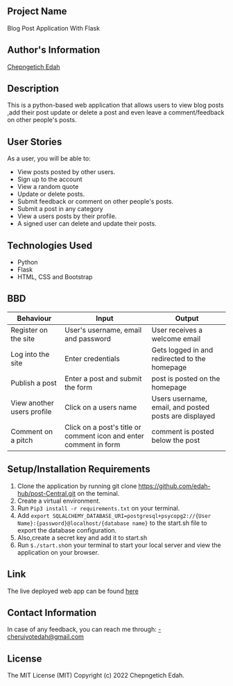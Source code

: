 ## Project Name

Blog Post Application With Flask

## Author's Information

<a href="https://github.com/edah-hub">Chepngetich Edah</a>

## Description

This is a python-based web application that allows users to view blog posts ,add their post update or delete a post and even leave a comment/feedback on other people's posts.

## User Stories

As a user, you will be able to:

  <ul>
  <li>View posts posted by other users.</li>
  <li>Sign up to the account</li>
  <li>View a random quote</li>
  <li>Update or delete posts. </li>
  <li>Submit feedback or comment on other people's posts.</li>
  <li>Submit a post in any category</li>
  <li>View a users posts by their profile.</li>
  <li>A signed user can delete and update their posts.</li>
  </ul>

## Technologies Used

<ul>
<li>Python</li>
<li>Flask</li>
<li>HTML, CSS and Bootstrap</li>

</ul>

## BBD

| Behaviour                  | Input                                                              | Output                                                  |
| -------------------------- | ------------------------------------------------------------------ | ------------------------------------------------------- |
| Register on the site       | User's username, email and password                                | User receives a welcome email                           |
| Log into the site          | Enter credentials                                                  | Gets logged in and redirected to the homepage           |
| Publish a post            | Enter a post and submit the form                                  | post is posted on the homepage                         |
| View another users profile | Click on a users name                                              | Users username, email, and posted posts are displayed |
| Comment on a pitch         | Click on a post's title or comment icon and enter comment in form | comment is posted below the post                       |

## Setup/Installation Requirements

1. Clone the application by running git clone https://github.com/edah-hub/post-Central.git on the teminal.
2. Create a virtual environment.
3. Run `Pip3 install -r requirements.txt` on your terminal.
4. Add `export SQLALCHEMY_DATABASE_URI=postgresql+psycopg2://{User Name}:{password}@localhost/{database name}` to the start.sh file to export the database configuration.
5. Also,create a secret key and add it to start.sh
6. Run `$./start.sh`on your terminal to start your local server and view the application on your browser.

## Link

The live deployed web app can be found <a href="#">here</a>

## Contact Information

In case of any feedback, you can reach me through: -cheruiyotedah@gmail.com

## License

The MIT License (MIT) Copyright (c) 2022 Chepngetich Edah.
